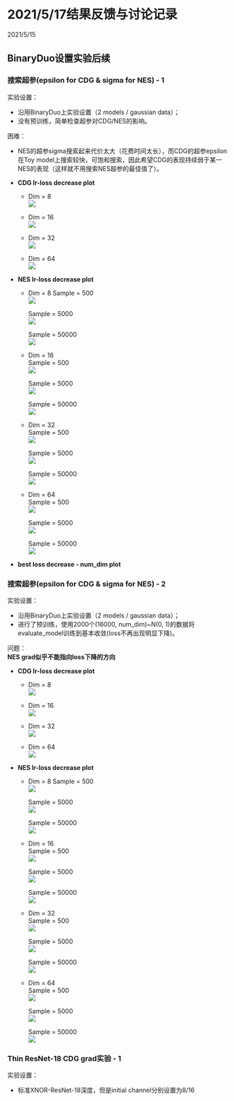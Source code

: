 # 2021/5/17结果反馈与讨论记录  

2021/5/15  

## BinaryDuo设置实验后续  
### 搜索超参(epsilon for CDG & sigma for NES) - 1  
实验设置：  
* 沿用BinaryDuo上实验设置（2 models / gaussian data）；  
* 没有预训练，简单检查超参对CDG/NES的影响。  

困难：  
* NES的超参sigma搜索起来代价太大（花费时间太长），而CDG的超参epsilon在Toy model上搜索较快，可饱和搜索，因此希望CDG的表现持续弱于某一NES的表现（这样就不用搜索NES超参的最佳值了）。  

* **CDG lr-loss decrease plot**  
    * Dim = 8  
![](https://raw.githubusercontent.com/YouCaiJun98/MyPicBed/main/imgs/202105150001.png)  


    * Dim = 16  
![](https://raw.githubusercontent.com/YouCaiJun98/MyPicBed/main/imgs/202105150002.png)  

    * Dim = 32  
![](https://raw.githubusercontent.com/YouCaiJun98/MyPicBed/main/imgs/202105150003.png)  

    * Dim = 64  
![](https://raw.githubusercontent.com/YouCaiJun98/MyPicBed/main/imgs/202105150004.png)  

* **NES lr-loss decrease plot**  
    * Dim = 8
        Sample = 500  
        ![](https://raw.githubusercontent.com/YouCaiJun98/MyPicBed/main/imgs/202105150005.png)  

        Sample = 5000  
        ![](https://raw.githubusercontent.com/YouCaiJun98/MyPicBed/main/imgs/202105150006.png)  

        Sample = 50000  
        ![](https://raw.githubusercontent.com/YouCaiJun98/MyPicBed/main/imgs/202105150007.png)  

    * Dim = 16  
        Sample = 500  
        ![](https://raw.githubusercontent.com/YouCaiJun98/MyPicBed/main/imgs/202105150008.png)  

        Sample = 5000  
        ![](https://raw.githubusercontent.com/YouCaiJun98/MyPicBed/main/imgs/202105150009.png)  

        Sample = 50000  
        ![](https://raw.githubusercontent.com/YouCaiJun98/MyPicBed/main/imgs/202105150010.png)  

    * Dim = 32  
        Sample = 500  
        ![](https://raw.githubusercontent.com/YouCaiJun98/MyPicBed/main/imgs/202105150011.png)  

        Sample = 5000  
        ![](https://raw.githubusercontent.com/YouCaiJun98/MyPicBed/main/imgs/202105150012.png)  

        Sample = 50000  
        ![](https://raw.githubusercontent.com/YouCaiJun98/MyPicBed/main/imgs/202105150013.png)  

    * Dim = 64  
        Sample = 500  
        ![](https://raw.githubusercontent.com/YouCaiJun98/MyPicBed/main/imgs/202105150014.png)  

        Sample = 5000  
        ![](https://raw.githubusercontent.com/YouCaiJun98/MyPicBed/main/imgs/202105150015.png)  

        Sample = 50000  
        ![](https://raw.githubusercontent.com/YouCaiJun98/MyPicBed/main/imgs/202105150016.png)  

* **best loss decrease - num_dim plot**  

### 搜索超参(epsilon for CDG & sigma for NES) - 2  
实验设置：  
* 沿用BinaryDuo上实验设置（2 models / gaussian data）；  
* 进行了预训练，使用2000个(16000, num_dim)~N(0, 1)的数据将evaluate_model训练到基本收敛(loss不再出现明显下降)。  

问题：  
**NES grad似乎不能指向loss下降的方向**

* **CDG lr-loss decrease plot**  
    * Dim = 8  
![](https://raw.githubusercontent.com/YouCaiJun98/MyPicBed/main/imgs/202105150017.png)  


    * Dim = 16  
![](https://raw.githubusercontent.com/YouCaiJun98/MyPicBed/main/imgs/202105150018.png)  

    * Dim = 32  
![](https://raw.githubusercontent.com/YouCaiJun98/MyPicBed/main/imgs/202105150019.png)  

    * Dim = 64  
![](https://raw.githubusercontent.com/YouCaiJun98/MyPicBed/main/imgs/202105150020.png)  

* **NES lr-loss decrease plot**  
    * Dim = 8
        Sample = 500  
        ![](https://raw.githubusercontent.com/YouCaiJun98/MyPicBed/main/imgs/202105150021.png)  

        Sample = 5000  
        ![](https://raw.githubusercontent.com/YouCaiJun98/MyPicBed/main/imgs/202105150022.png)  

        Sample = 50000  
        ![](https://raw.githubusercontent.com/YouCaiJun98/MyPicBed/main/imgs/202105150023.png)  

    * Dim = 16  
        Sample = 500  
        ![](https://raw.githubusercontent.com/YouCaiJun98/MyPicBed/main/imgs/202105150024.png)  

        Sample = 5000  
        ![](https://raw.githubusercontent.com/YouCaiJun98/MyPicBed/main/imgs/202105150025.png)  

        Sample = 50000  
        ![](https://raw.githubusercontent.com/YouCaiJun98/MyPicBed/main/imgs/202105150026.png)  

    * Dim = 32  
        Sample = 500  
        ![](https://raw.githubusercontent.com/YouCaiJun98/MyPicBed/main/imgs/202105150027.png)  

        Sample = 5000  
        ![](https://raw.githubusercontent.com/YouCaiJun98/MyPicBed/main/imgs/202105150028.png)  

        Sample = 50000  
        ![](https://raw.githubusercontent.com/YouCaiJun98/MyPicBed/main/imgs/202105150029.png)  

    * Dim = 64  
        Sample = 500  
        ![](https://raw.githubusercontent.com/YouCaiJun98/MyPicBed/main/imgs/202105150030.png)  

        Sample = 5000  
        ![](https://raw.githubusercontent.com/YouCaiJun98/MyPicBed/main/imgs/202105150031.png)  

        Sample = 50000  
        ![](https://raw.githubusercontent.com/YouCaiJun98/MyPicBed/main/imgs/202105150032.png)  

### Thin ResNet-18 CDG grad实验 - 1  
实验设置：  
* 标准XNOR-ResNet-18深度，但是initial channel分别设置为8/16  

